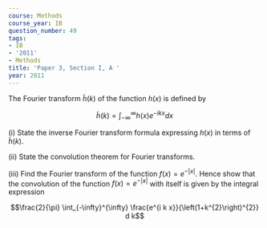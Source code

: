 ```yaml
---
course: Methods
course_year: IB
question_number: 49
tags:
- IB
- '2011'
- Methods
title: 'Paper 3, Section I, A '
year: 2011
---
```




The Fourier transform $\tilde{h}(k)$ of the function $h(x)$ is defined by

$$\tilde{h}(k)=\int_{-\infty}^{\infty} h(x) e^{-i k x} d x$$

(i) State the inverse Fourier transform formula expressing $h(x)$ in terms of $\widetilde{h}(k)$.

(ii) State the convolution theorem for Fourier transforms.

(iii) Find the Fourier transform of the function $f(x)=e^{-|x|}$. Hence show that the convolution of the function $f(x)=e^{-|x|}$ with itself is given by the integral expression

$$\frac{2}{\pi} \int_{-\infty}^{\infty} \frac{e^{i k x}}{\left(1+k^{2}\right)^{2}} d k$$